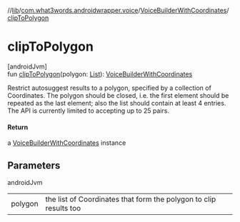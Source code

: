 //[lib](../../../index.md)/[com.what3words.androidwrapper.voice](../index.md)/[VoiceBuilderWithCoordinates](index.md)/[clipToPolygon](clip-to-polygon.md)

# clipToPolygon

[androidJvm]\
fun [clipToPolygon](clip-to-polygon.md)(polygon: [List](https://kotlinlang.org/api/latest/jvm/stdlib/kotlin.collections/-list/index.html)<Coordinates>): [VoiceBuilderWithCoordinates](index.md)

Restrict autosuggest results to a polygon, specified by a collection of Coordinates. The polygon should be closed, i.e. the first element should be repeated as the last element; also the list should contain at least 4 entries. The API is currently limited to accepting up to 25 pairs.

#### Return

a [VoiceBuilderWithCoordinates](index.md) instance

## Parameters

androidJvm

| | |
|---|---|
| polygon | the list of Coordinates that form the polygon to clip results too |
